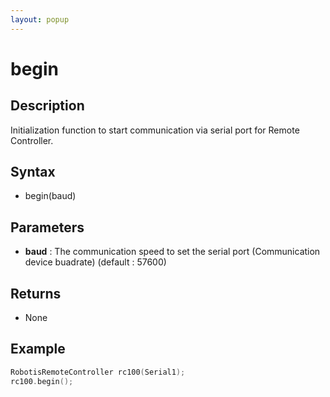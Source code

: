 ```yaml
---
layout: popup
---
```


# begin

## Description

Initialization function to start communication via serial port for Remote Controller.

## Syntax

- begin(baud)

## Parameters

- **baud** : The communication speed to set the serial port (Communication device buadrate) (default : 57600)

## Returns

- None

## Example

```c++
RobotisRemoteController rc100(Serial1);
rc100.begin();
```
